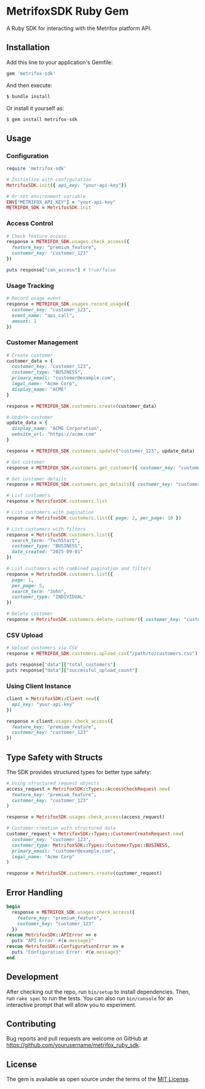 # MetrifoxSDK Ruby Gem

A Ruby SDK for interacting with the Metrifox platform API.

## Installation

Add this line to your application's Gemfile:

```ruby
gem 'metrifox-sdk'
```

And then execute:

```bash
$ bundle install
```

Or install it yourself as:

```bash
$ gem install metrifox-sdk
```

## Usage

### Configuration

```ruby
require 'metrifox-sdk'

# Initialize with configuration
MetrifoxSDK.init({ api_key: "your-api-key"})

# Or set environment variable
ENV["METRIFOX_API_KEY"] = "your-api-key"
METRIFOX_SDK = MetrifoxSDK.init
```

### Access Control

```ruby
# Check feature access
response = METRIFOX_SDK.usages.check_access({
  feature_key: "premium_feature",
  customer_key: "customer_123"
})

puts response["can_access"] # true/false
```

### Usage Tracking

```ruby
# Record usage event
response = METRIFOX_SDK.usages.record_usage({
  customer_key: "customer_123",
  event_name: "api_call",
  amount: 1
})
```

### Customer Management

```ruby
# Create customer
customer_data = {
  customer_key: "customer_123",
  customer_type: "BUSINESS",
  primary_email: "customer@example.com",
  legal_name: "Acme Corp",
  display_name: "ACME"
}

response = METRIFOX_SDK.customers.create(customer_data)

# Update customer
update_data = {
  display_name: "ACME Corporation",
  website_url: "https://acme.com"
}

response = METRIFOX_SDK.customers.update("customer_123", update_data)

# Get customer
response = METRIFOX_SDK.customers.get_customer({ customer_key: "customer_123" })

# Get customer details
response = METRIFOX_SDK.customers.get_details({ customer_key: "customer_123" })

# List customers
response = MetrifoxSDK.customers.list

# List customers with pagination
response = MetrifoxSDK.customers.list({ page: 2, per_page: 10 })

# List customers with filters
response = MetrifoxSDK.customers.list({ 
  search_term: "TechStart",
  customer_type: "BUSINESS",
  date_created: "2025-09-01"
})

# List customers with combined pagination and filters
response = MetrifoxSDK.customers.list({ 
  page: 1,
  per_page: 5,
  search_term: "John",
  customer_type: "INDIVIDUAL"
})

# Delete customer
response = MetrifoxSDK.customers.delete_customer({ customer_key: "customer_123" })

```

### CSV Upload

```ruby
# Upload customers via CSV
response = METRIFOX_SDK.customers.upload_csv("/path/to/customers.csv")

puts response["data"]["total_customers"]
puts response["data"]["successful_upload_count"]
```

### Using Client Instance

```ruby
client = MetrifoxSDK::Client.new({
  api_key: "your-api-key"
})

response = client.usages.check_access({
  feature_key: "premium_feature",
  customer_key: "customer_123"
})
```

## Type Safety with Structs

The SDK provides structured types for better type safety:

```ruby
# Using structured request objects
access_request = MetrifoxSDK::Types::AccessCheckRequest.new(
  feature_key: "premium_feature",
  customer_key: "customer_123"
)

response = MetrifoxSDK.usages.check_access(access_request)

# Customer creation with structured data
customer_request = MetrifoxSDK::Types::CustomerCreateRequest.new(
  customer_key: "customer_123",
  customer_type: MetrifoxSDK::Types::CustomerType::BUSINESS,
  primary_email: "customer@example.com",
  legal_name: "Acme Corp"
)

response = MetrifoxSDK.customers.create(customer_request)
```

## Error Handling

```ruby
begin
  response = METRIFOX_SDK.usages.check_access({
    feature_key: "premium_feature",
    customer_key: "customer_123"
  })
rescue MetrifoxSDK::APIError => e
  puts "API Error: #{e.message}"
rescue MetrifoxSDK::ConfigurationError => e
  puts "Configuration Error: #{e.message}"
end
```

## Development

After checking out the repo, run `bin/setup` to install dependencies. Then, run `rake spec` to run the tests. You can also run `bin/console` for an interactive prompt that will allow you to experiment.

## Contributing

Bug reports and pull requests are welcome on GitHub at https://github.com/yourusername/metrifox_ruby_sdk.

## License

The gem is available as open source under the terms of the [MIT License](https://opensource.org/licenses/MIT).

